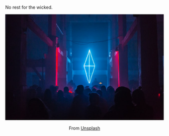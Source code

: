 No rest for the wicked.

<p align="center">
  <img alt="rave" src="https://raw.githubusercontent.com/andreythegeek/andreythegeek/dev/images/rave.jpg" />
</p>

<p align="center">
  From <a href="https://unsplash.com/@5tep5">Unsplash</a>
</p>
